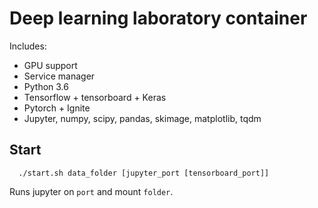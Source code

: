 # Deep learning laboratory container

Includes:

- GPU support
- Service manager
- Python 3.6
- Tensorflow + tensorboard + Keras
- Pytorch + Ignite
- Jupyter, numpy, scipy, pandas, skimage, matplotlib, tqdm

## Start
```shell
  ./start.sh data_folder [jupyter_port [tensorboard_port]]
```

Runs jupyter on `port` and mount `folder`.

